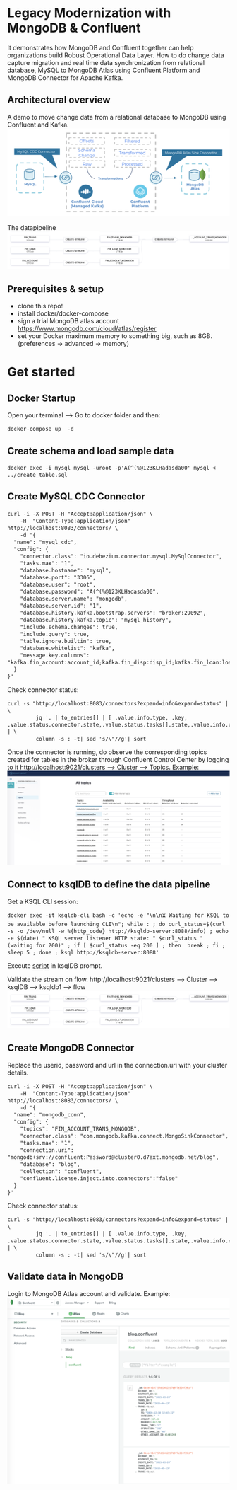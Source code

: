# Legacy Modernization with MongoDB & Confluent
It demonstrates how MongoDB and Confluent together can help organizations build Robust Operational Data Layer. How to do change data capture migration and real time data synchronization from relational database, MySQL to MongoDB Atlas using Confluent Platform and MongoDB Connector for Apache Kafka.

## Architectural overview

A demo to move change data from a relational database to MongoDB using Confluent and Kafka.
![Architecture](/docs/architecture.png)


The datapipeline
![Data Flow](/docs/dataflow.png)

## Prerequisites & setup
- clone this repo!
- install docker/docker-compose
- sign a trial MongoDB atlas account https://www.mongodb.com/cloud/atlas/register
- set your Docker maximum memory to something big, such as 8GB. (preferences -> advanced -> memory)

# Get started

## Docker Startup
Open your terminal --> Go to docker folder and then:
```
docker-compose up  -d
```
## Create schema and load sample data
```
docker exec -i mysql mysql -uroot -p'A(^(%@123KLHadasda00' mysql < ../create_table.sql
```
## Create MySQL CDC Connector
```
curl -i -X POST -H "Accept:application/json" \
    -H  "Content-Type:application/json" http://localhost:8083/connectors/ \
    -d '{
  "name": "mysql_cdc",
  "config": {
    "connector.class": "io.debezium.connector.mysql.MySqlConnector",
    "tasks.max": "1",
    "database.hostname": "mysql",
    "database.port": "3306",
    "database.user": "root",
    "database.password": "A(^(%@123KLHadasda00",
    "database.server.name": "mongodb",
    "database.server.id": "1",
    "database.history.kafka.bootstrap.servers": "broker:29092",
    "database.history.kafka.topic": "mysql_history",
    "include.schema.changes": true,
    "include.query": true,
    "table.ignore.builtin": true,
    "database.whitelist": "kafka",
    "message.key.columns": "kafka.fin_account:account_id;kafka.fin_disp:disp_id;kafka.fin_loan:loan_id;kafka.fin_order:order_id;kafka.fin_trans:trans_id"
  }
}'
```
Check connector status: 

```
curl -s "http://localhost:8083/connectors?expand=info&expand=status" | \
         jq '. | to_entries[] | [ .value.info.type, .key, .value.status.connector.state,.value.status.tasks[].state,.value.info.config."connector.class"]|join(":|:")' | \
         column -s : -t| sed 's/\"//g'| sort
```
Once the connector is running, do observe the corresponding topics created for tables in the broker through Confluent Control Center by logging to it http://localhost:9021/clusters --> Cluster --> Topics.
Example:
![Topics](/docs/topics.png)

## Connect to ksqlDB to define the data pipeline
Get a KSQL CLI session:
```
docker exec -it ksqldb-cli bash -c 'echo -e "\n\n⏳ Waiting for KSQL to be available before launching CLI\n"; while : ; do curl_status=$(curl -s -o /dev/null -w %{http_code} http://ksqldb-server:8088/info) ; echo -e $(date) " KSQL server listener HTTP state: " $curl_status " (waiting for 200)" ; if [ $curl_status -eq 200 ] ; then  break ; fi ; sleep 5 ; done ; ksql http://ksqldb-server:8088'
```

Execute [script](/3_create_table_select.ksql) in ksqlDB prompt.

Validate the stream on flow. http://localhost:9021/clusters --> Cluster --> ksqlDB --> ksqldb1 --> flow
![Data Flow](/docs/dataflow.png)

## Create MongoDB Connector
Replace the userid, password and url in the connection.uri with your cluster details.
```
curl -i -X POST -H "Accept:application/json" \
    -H  "Content-Type:application/json" http://localhost:8083/connectors/ \
    -d '{
  "name": "mongodb_conn",
  "config": {
    "topics": "FIN_ACCOUNT_TRANS_MONGODB",
    "connector.class": "com.mongodb.kafka.connect.MongoSinkConnector",
    "tasks.max": "1",
    "connection.uri": "mongodb+srv://confluent:Password@cluster0.d7axt.mongodb.net/blog",
    "database": "blog",
    "collection": "confluent",
    "confluent.license.inject.into.connectors":"false"
  }
}'

```
Check connector status: 

```
curl -s "http://localhost:8083/connectors?expand=info&expand=status" | \
         jq '. | to_entries[] | [ .value.info.type, .key, .value.status.connector.state,.value.status.tasks[].state,.value.info.config."connector.class"]|join(":|:")' | \
         column -s : -t| sed 's/\"//g'| sort
```
## Validate data in MongoDB
Login to MongoDB Atlas account and validate. Example:
![MongoDB Collection](/docs/mongodb.png)
